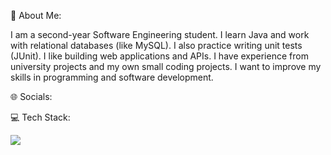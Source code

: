 💫 About Me:

I am a second-year Software Engineering student. I learn Java and work with relational databases (like MySQL). I also practice writing unit tests (JUnit). I like building web applications and APIs. I have experience from university projects and my own small coding projects. I want to improve my skills in programming and software development.

🌐 Socials:

💻 Tech Stack:

<img src="https://img.shields.io/badge/HTML-black?style=for-the-badge&logo=HTML5&logoColor=white"/>


